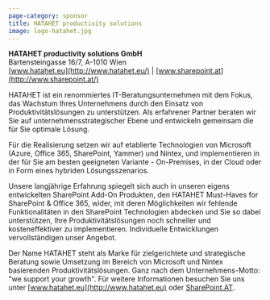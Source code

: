 ```yaml
---
page-category: sponsor
title: HATAHET productivity solutions
image: logo-hatahet.jpg
---
```


**HATAHET productivity solutions GmbH**<br/>
Bartensteingasse 16/7, A-1010 Wien<br/>
[www.hatahet.eu](http://www.hatahet.eu/) | [www.sharepoint.at](http://www.sharepoint.at/)

HATAHET ist ein renommiertes IT-Beratungsunternehmen mit dem Fokus, das Wachstum Ihres Unternehmens durch den Einsatz von Produktivitätslösungen zu unterstützen. Als erfahrener Partner beraten wir Sie auf unternehmensstrategischer Ebene und entwickeln gemeinsam die für Sie optimale Lösung.

Für die Realisierung setzen wir auf etablierte Technologien von Microsoft (Azure, Office 365, SharePoint, Yammer) und Nintex, und implementieren in der für Sie am besten geeigneten Variante - On-Premises, in der Cloud oder in Form eines  hybriden Lösungsszenarios.

Unsere langjährige Erfahrung spiegelt sich auch in unseren eigens entwickelten SharePoint Add-On Produkten, den HATAHET Must-Haves for SharePoint & Office 365, wider, mit deren Möglichkeiten wir fehlende Funktionalitäten in den SharePoint Technologien abdecken und Sie so dabei unterstützen, Ihre Produktivitätslösungen noch schneller und kosteneffektiver zu implementieren. Individuelle Entwicklungen vervollständigen unser Angebot.

Der Name HATAHET steht als Marke für zielgerichtete und strategische Beratung sowie Umsetzung im Bereich von Microsoft und Nintex basierenden Produktivitätslösungen. Ganz nach dem Unternehmens-Motto: "we support your growth". Für weitere Informationen besuchen Sie uns unter [www.hatahet.eu](http://www.hatahet.eu) oder [SharePoint.AT](http://www.sharepoint.at).

